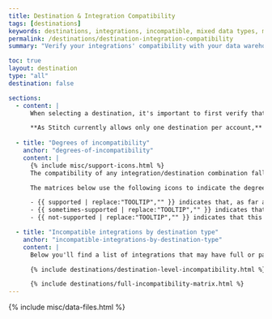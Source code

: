 ```yaml
---
title: Destination & Integration Compatibility
tags: [destinations]
keywords: destinations, integrations, incompatible, mixed data types, multiple data types, compatibility, compatible
permalink: /destinations/destination-integration-compatibility
summary: "Verify your integrations' compatibility with your data warehouse."

toc: true
layout: destination
type: "all"
destination: false

sections:
  - content: |
      When selecting a destination, it's important to first verify that all the data sources you want to connect to Stitch will be compatible. 

      **As Stitch currently allows only one destination per account,** we recommend verifying your integrations' compatibility before connecting a destination. This will ensure that you can successfully connect and replicate data from all your sources.
  
  - title: "Degrees of incompatibility"
    anchor: "degrees-of-incompatibility"
    content: |
      {% include misc/support-icons.html %}
      The compatibility of any integration/destination combination falls into one of three categories: **always** compatible, **sometimes** compatible, and **never** compatible.

      The matrices below use the following icons to indicate the degree of incompatibility for an integration/destination combo:

      - {{ supported | replace:"TOOLTIP","" }} indicates that, as far as we know, this combo is **always** compatible.
      - {{ sometimes-supported | replace:"TOOLTIP","" }} indicates that this combo is **sometimes** compatible - there may be compatibility issues, but they're infrequent or parts of the integration may still be usable.
      - {{ not-supported | replace:"TOOLTIP","" }} indicates that this combo is **never** compatible. It's unlikely that Stitch will be able to load data from this integration into the given destination.

  - title: "Incompatible integrations by destination type"
    anchor: "incompatible-integrations-by-destination-type"
    content: |
      Below you'll find a list of integrations that may have full or partial incompatibility with any of Stitch's destination offerings.

      {% include destinations/destination-level-incompatibility.html %}

      {% include destinations/full-incompatibility-matrix.html %}
---
```

{% include misc/data-files.html %}